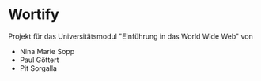 # Wortify

Projekt für das Universitätsmodul "Einführung in das World Wide Web" von
- Nina Marie Sopp
- Paul Göttert
- Pit Sorgalla
